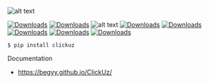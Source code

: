 ![alt text](https://i.imgur.com/JodvWCx.jpg)


[![Downloads](https://github.com/begyy/clickuz-test/workflows/test/badge.svg)](https://github.com/begyy/clickuz-test/actions/runs/94721320)
[![Downloads](https://pepy.tech/badge/clickuz)](https://pepy.tech/project/clickuz)
![alt text](https://img.shields.io/badge/code%20style-black-000000.svg)
[![Downloads](https://img.shields.io/pypi/v/clickuz)](https://pypi.org/project/ClickUz)
[![Downloads](https://black.readthedocs.io/en/stable/_static/license.svg)](https://github.com/begyy/ClickUz/blob/master/LICENSE)
[![Downloads](https://img.shields.io/badge/docs-passing-green)](https://begyy.github.io/ClickUz/)
[![Downloads](https://img.shields.io/badge/telegram-djangouzb-green)](https://t.me/djangouzb)
[![Downloads](https://img.shields.io/badge/author-begyy-green)](https://t.me/begyy)

```console
$ pip install clickuz
```

Documentation
* https://begyy.github.io/ClickUz/